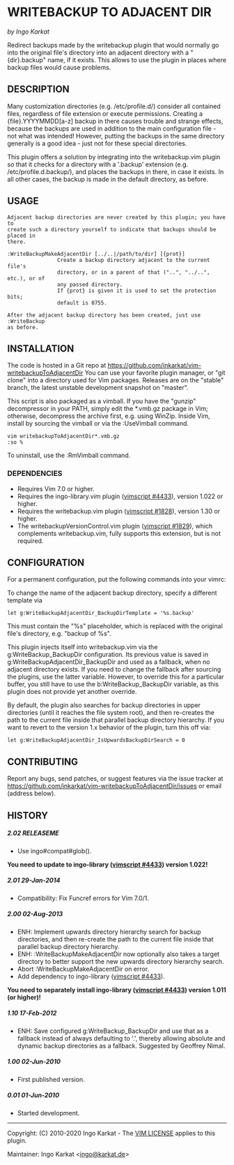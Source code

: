 WRITEBACKUP TO ADJACENT DIR
===============================================================================
_by Ingo Karkat_

Redirect backups made by the writebackup plugin that would normally go into
the original file's directory into an adjacent directory with a "{dir}.backup"
name, if it exists. This allows to use the plugin in places where backup files
would cause problems.

DESCRIPTION
------------------------------------------------------------------------------

Many customization directories (e.g. /etc/profile.d/) consider all contained
files, regardless of file extension or execute permissions. Creating a
{file}.YYYYMMDD[a-z] backup in there causes trouble and strange effects,
because the backups are used in addition to the main configuration file - not
what was intended! However, putting the backups in the same directory
generally is a good idea - just not for these special directories.

This plugin offers a solution by integrating into the writebackup.vim plugin
so that it checks for a directory with a '.backup' extension (e.g.
/etc/profile.d.backup/), and places the backups in there, in case it exists.
In all other cases, the backup is made in the default directory, as before.

USAGE
------------------------------------------------------------------------------

    Adjacent backup directories are never created by this plugin; you have to
    create such a directory yourself to indicate that backups should be placed in
    there.

    :WriteBackupMakeAdjacentDir [../..|/path/to/dir] [{prot}]
                    Create a backup directory adjacent to the current file's
                    directory, or in a parent of that ("..", "../..", etc.), or of
                    any passed directory.
                    If {prot} is given it is used to set the protection bits;
                    default is 0755.

    After the adjacent backup directory has been created, just use :WriteBackup
    as before.

INSTALLATION
------------------------------------------------------------------------------

The code is hosted in a Git repo at
    https://github.com/inkarkat/vim-writebackupToAdjacentDir
You can use your favorite plugin manager, or "git clone" into a directory used
for Vim packages. Releases are on the "stable" branch, the latest unstable
development snapshot on "master".

This script is also packaged as a vimball. If you have the "gunzip"
decompressor in your PATH, simply edit the \*.vmb.gz package in Vim; otherwise,
decompress the archive first, e.g. using WinZip. Inside Vim, install by
sourcing the vimball or via the :UseVimball command.

    vim writebackupToAdjacentDir*.vmb.gz
    :so %

To uninstall, use the :RmVimball command.

### DEPENDENCIES

- Requires Vim 7.0 or higher.
- Requires the ingo-library.vim plugin ([vimscript #4433](http://www.vim.org/scripts/script.php?script_id=4433)), version 1.022 or
  higher.
- Requires the writebackup.vim plugin ([vimscript #1828](http://www.vim.org/scripts/script.php?script_id=1828)), version 1.30 or
  higher.
- The writebackupVersionControl.vim plugin ([vimscript #1829](http://www.vim.org/scripts/script.php?script_id=1829)), which
  complements writebackup.vim, fully supports this extension, but is not
  required.

CONFIGURATION
------------------------------------------------------------------------------

For a permanent configuration, put the following commands into your vimrc:

To change the name of the adjacent backup directory, specify a different
template via

    let g:WriteBackupAdjacentDir_BackupDirTemplate = '%s.backup'

This must contain the "%s" placeholder, which is replaced with the original
file's directory, e.g. "backup of %s".

This plugin injects itself into writebackup.vim via the
g:WriteBackup\_BackupDir configuration. Its previous value is saved in
g:WriteBackupAdjacentDir\_BackupDir and used as a fallback, when no adjacent
directory exists. If you need to change the fallback after sourcing the
plugins, use the latter variable. However, to override this for a particular
buffer, you still have to use the b:WriteBackup\_BackupDir variable, as this
plugin does not provide yet another override.

By default, the plugin also searches for backup directories in upper
directories (until it reaches the file system root), and then re-creates the
path to the current file inside that parallel backup directory hierarchy. If
you want to revert to the version 1.x behavior of the plugin, turn this off
via:

    let g:WriteBackupAdjacentDir_IsUpwardsBackupDirSearch = 0

CONTRIBUTING
------------------------------------------------------------------------------

Report any bugs, send patches, or suggest features via the issue tracker at
https://github.com/inkarkat/vim-writebackupToAdjacentDir/issues or email
(address below).

HISTORY
------------------------------------------------------------------------------

##### 2.02    RELEASEME
- Use ingo#compat#glob().

__You need to update to ingo-library ([vimscript #4433](http://www.vim.org/scripts/script.php?script_id=4433)) version 1.022!__

##### 2.01    29-Jan-2014
- Compatibility: Fix Funcref errors for Vim 7.0/1.

##### 2.00    02-Aug-2013
- ENH: Implement upwards directory hierarchy search for backup directories,
  and then re-create the path to the current file inside that parallel backup
  directory hierarchy.
- ENH: :WriteBackupMakeAdjacentDir now optionally also takes a target
  directory to better support the new upwards directory hierarchy search.
- Abort :WriteBackupMakeAdjacentDir on error.
- Add dependency to ingo-library ([vimscript #4433](http://www.vim.org/scripts/script.php?script_id=4433)).

__You need to separately
  install ingo-library ([vimscript #4433](http://www.vim.org/scripts/script.php?script_id=4433)) version 1.011 (or higher)!__

##### 1.10    17-Feb-2012
- ENH: Save configured g:WriteBackup\_BackupDir and use that as a fallback
instead of always defaulting to '.', thereby allowing absolute and dynamic
backup directories as a fallback. Suggested by Geoffrey Nimal.

##### 1.00    02-Jun-2010
- First published version.

##### 0.01    01-Jun-2010
- Started development.

------------------------------------------------------------------------------
Copyright: (C) 2010-2020 Ingo Karkat -
The [VIM LICENSE](http://vimdoc.sourceforge.net/htmldoc/uganda.html#license) applies to this plugin.

Maintainer:     Ingo Karkat &lt;ingo@karkat.de&gt;

